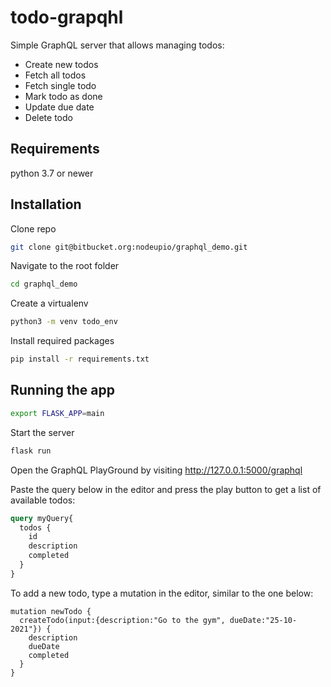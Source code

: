 # todo-grapqhl
Simple GraphQL server that allows managing todos:
* Create new todos
* Fetch all todos
* Fetch single todo
* Mark todo as done
* Update due date
* Delete todo

## Requirements

python 3.7 or newer

## Installation
Clone repo
```bash
git clone git@bitbucket.org:nodeupio/graphql_demo.git
```
Navigate to the root folder
```bash
cd graphql_demo
```

Create a virtualenv
```bash
python3 -m venv todo_env
```

Install required packages
```bash
pip install -r requirements.txt
```

## Running the app

```bash
export FLASK_APP=main
```

Start the server 
```bash
flask run
```

Open the GraphQL PlayGround by visiting http://127.0.0.1:5000/graphql 

Paste the query below in the editor and press the play button to get a list
 of available todos:
```graphql
query myQuery{
  todos {
    id
    description
    completed
  }
}
```

To add a new todo, type a mutation in the editor, similar to the one below:
```
mutation newTodo {
  createTodo(input:{description:"Go to the gym", dueDate:"25-10-2021"}) {
    description
    dueDate
    completed
  }
}
```
